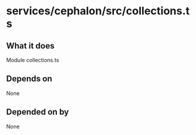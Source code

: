 # services/cephalon/src/collections.ts

## What it does
Module collections.ts

## Depends on
None

## Depended on by
None
